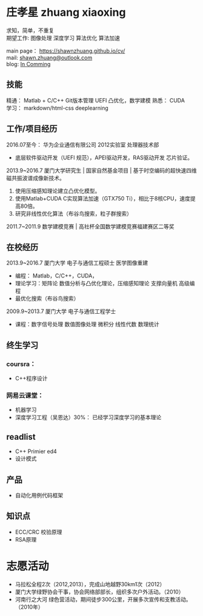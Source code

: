 <!-- source  -->
[mail]: mailto:shawn.zhuang@outlook.com
[blog]: about:blank
[mainpage]: https://shawnzhuang.github.io/cv/

<!-- main page -->
# 庄孝星 zhuang xiaoxing
求知，简单，不重复  
期望工作: 图像处理 深度学习 算法优化 算法加速

main page： https://shawnzhuang.github.io/cv/  
mail: [shawn.zhuang@outlook.com][mail]  
blog: [In Comming ][blog]  


## 技能
精通： Matlab + C/C++  Git版本管理 UEFI
      凸优化，数学建模
熟悉： CUDA  
学习： markdown/html-css deeplearning  
      
## 工作/项目经历
2016.07至今： 华为企业通信有限公司 2012实验室 处理器技术部 
* 底层软件驱动开发（UEFI 规范），APEI驱动开发，RAS驱动开发 芯片验证。

2013.9~2016.7 厦门大学研究生 | 国家自然基金项目 | 基于时空编码的超快速四维磁共振波谱成像新技术。
1. 使用压缩感知理论建立凸优化模型。
2. 使用Matlab+CUDA C实现算法加速（GTX750 Ti），相比于8核CPU，速度提高80倍。
3. 研究非线性优化算法（布谷鸟搜索，粒子群搜索） 

2011.7~2011.9 数学建模竞赛 | 高社杯全国数学建模竞赛福建赛区二等奖       

## 在校经历
2013.9~2016.7 厦门大学 电子与通信工程硕士 医学图像重建            
* 编程： Matlab，C/C++，CUDA， 
* 理论学习：矩阵论 数值分析与凸优化理论，压缩感知理论  支撑向量机  高级编程
* 最优化搜索（布谷鸟搜索）

2009.9~2013.7 厦门大学 电子与通信工程学士 
* 课程：数字信号处理 数值图像处理 微积分 线性代数 数理统计 

## 终生学习
### coursra：
*  C++程序设计

### 网易云课堂：
* 机器学习
* 深度学习工程（吴恩达）30%： 已经学习深度学习的基本理论

## readlist
* C++ Primier ed4
* 设计模式
## 产品
* 自动化用例代码框架
## 知识点
* ECC/CRC 校验原理
* RSA原理


# 志愿活动
* 马拉松全程2次（2012,2013），完成山地越野30km1次（2012）
* 厦门大学绿野协会干事，协会网络部部长，组织多次户外活动。（2010）  
* 河南行之大河 绿色营活动，期间徒步300公里，开展多次宣传和支教活动。（2010年）